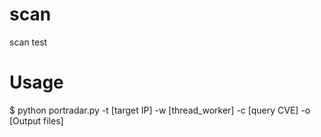 # scan
scan test

# Usage
$ python portradar.py -t [target IP] -w [thread_worker] -c [query CVE] -o [Output files]
